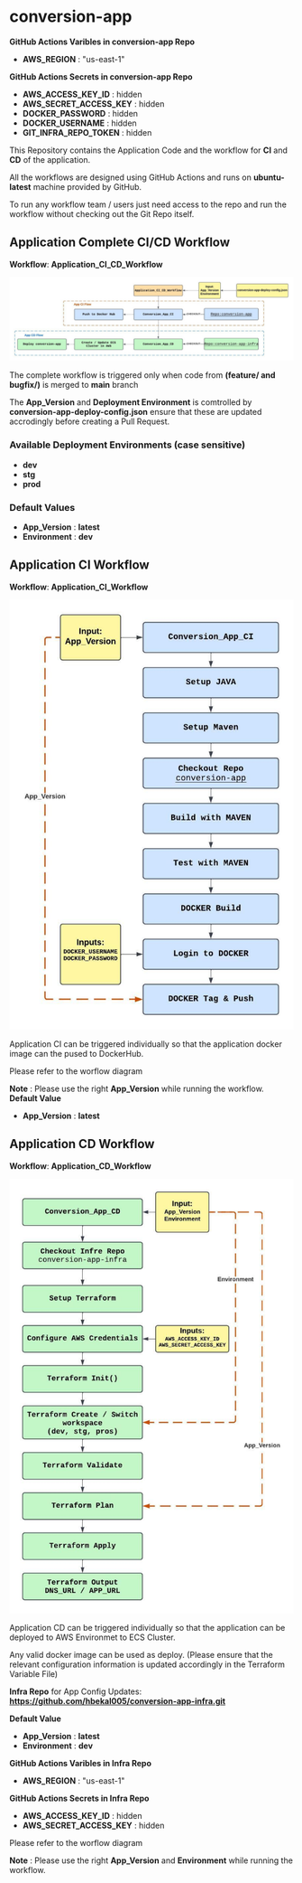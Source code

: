 # conversion-app

**GitHub Actions Varibles in conversion-app Repo**
- **AWS_REGION** : "us-east-1"

**GitHub Actions Secrets in conversion-app Repo**
- **AWS_ACCESS_KEY_ID** : hidden
- **AWS_SECRET_ACCESS_KEY** : hidden
- **DOCKER_PASSWORD** : hidden
- **DOCKER_USERNAME** : hidden
- **GIT_INFRA_REPO_TOKEN** : hidden

This Repository contains the Application Code and the workflow for **CI** and **CD** of the application.

All the workflows are designed using GitHub Actions and runs on **ubuntu-latest** machine provided by GitHub.

To run any workflow team / users just need access to the repo and run the workflow without checking out the Git Repo itself.

## Application Complete CI/CD Workflow

**Workflow**: **Application_CI_CD_Workflow**

![Complete_CI_CD_Workflow](images/App_CI_CD_Workflow.jpeg)


The complete workflow is triggered only when code from **(feature/ and bugfix/)** is merged to **main** branch

The **App_Version** and **Deployment Environment** is comtrolled by **conversion-app-deploy-config.json** ensure that these are updated accrodingly before creating a Pull Request.


### Available Deployment Environments (case sensitive)
- **dev**
- **stg**
- **prod**

### Default Values
- **App_Version** : **latest**
- **Environment** : **dev**

## Application CI Workflow

**Workflow**: **Application_CI_Workflow**

![Complete_CI_Workflow](images/App_CI_Workflow.jpeg)

Application CI can be triggered individually so that the application docker image can the pused to DockerHub.

Please refer to the worflow diagram

**Note** : Please use the right **App_Version** while running the workflow.
**Default Value** 
- **App_Version** : **latest**


## Application CD Workflow

**Workflow**: **Application_CD_Workflow**

![Complete_CI_Workflow](images/App_CD_Workflow.jpeg)

Application CD can be triggered individually so that the application can be deployed to AWS Environmet to ECS Cluster. 

Any valid docker image can be used as deploy. (Please ensure that the relevant configuration information is updated accordingly in the Terraform Variable File)

**Infra Repo** for App Config Updates: **https://github.com/hbekal005/conversion-app-infra.git**

**Default Value**
- **App_Version** : **latest**
- **Environment** : **dev**

**GitHub Actions Varibles in Infra Repo**
- **AWS_REGION** : "us-east-1"

**GitHub Actions Secrets in Infra Repo**
- **AWS_ACCESS_KEY_ID** : hidden
- **AWS_SECRET_ACCESS_KEY** : hidden


Please refer to the worflow diagram

**Note** : Please use the right **App_Version** and **Environment** while running the workflow.